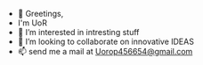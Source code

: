 - 👋 Greetings,
- I'm UoR
- 👀 I’m interested in intresting stuff
- 💞️ I’m looking to collaborate on innovative IDEAS
- 📫 send me a mail at Uorop456654@gmail.com

<!---
UoRop/UoRop is a ✨ special ✨ repository because its `README.md` (this file) appears on your GitHub profile.
You can click the Preview link to take a look at your changes.
--->
